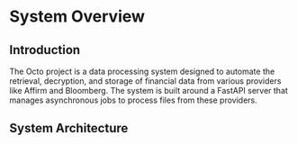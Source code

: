 # System Overview

## Introduction

The Octo project is a data processing system designed to automate the retrieval, decryption, and storage of financial data from various providers like Affirm and Bloomberg. The system is built around a FastAPI server that manages asynchronous jobs to process files from these providers.

## System Architecture
